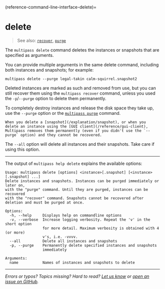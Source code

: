 (reference-command-line-interface-delete)=
# delete

> See also: [`recover`](/reference/command-line-interface/recover), [`purge`](/reference/command-line-interface/purge)

The `multipass delete` command deletes the instances or snapshots that are specified as arguments.

You can provide multiple arguments in the same delete command, including both instances and snapshots; for example:

```{code-block} text
multipass delete --purge legal-takin calm-squirrel.snapshot2
```

Deleted instances are marked as such and removed from use, but you can still recover them using the `multipass recover` command, unless you used the `-p`/`--purge` option to delete them permanently.

To completely destroy instances and release the disk space they take up, use the `--purge` option or the [`multipass purge`](/reference/command-line-interface/purge) command.

```{caution}
When you delete a [snapshot](/explanation/snapshot), or when you delete an instance using the [GUI client](/reference/gui-client), Multipass removes them permanently (even if you didn't use the `--purge` option) and they cannot be recovered.

```

The `--all` option will delete all instances and their snapshots. Take care if using this option.

---

The output of `multipass help delete` explains the available options:

```{code-block} text
Usage: multipass delete [options] <instance>[.snapshot] [<instance>[.snapshot] ...]
Delete instances and snapshots. Instances can be purged immediately or later on,
with the "purge" command. Until they are purged, instances can be recovered
with the "recover" command. Snapshots cannot be recovered after deletion and must be purged at once.

Options:
  -h, --help     Displays help on commandline options
  -v, --verbose  Increase logging verbosity. Repeat the 'v' in the short option
                 for more detail. Maximum verbosity is obtained with 4 (or more)
                 v's, i.e. -vvvv.
  --all          Delete all instances and snapshots
  -p, --purge    Permanently delete specified instances and snapshots
                 immediately

Arguments:
  name           Names of instances and snapshots to delete
```

---

*Errors or typos? Topics missing? Hard to read? <a href="https://docs.google.com/forms/d/e/1FAIpQLSd0XZDU9sbOCiljceh3rO_rkp6vazy2ZsIWgx4gsvl_Sec4Ig/viewform?usp=pp_url&entry.317501128=https://canonical.com/multipass/docs/delete-command" target="_blank">Let us know</a> or <a href="https://github.com/canonical/multipass/issues/new/choose" target="_blank">open an issue on GitHub</a>.*
